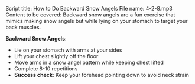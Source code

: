 Script title: How to Do Backward Snow Angels
File name: 4-2-8.mp3
Content to be covered:
Backward snow angels are a fun exercise that mimics making snow angels but while lying on your stomach to target your back muscles.

**Backward Snow Angels**: 
  - Lie on your stomach with arms at your sides
  - Lift your chest slightly off the floor
  - Move arms in a snow angel pattern while keeping chest lifted
  - Complete 8-10 repetitions
  - **Success check**: Keep your forehead pointing down to avoid neck strain